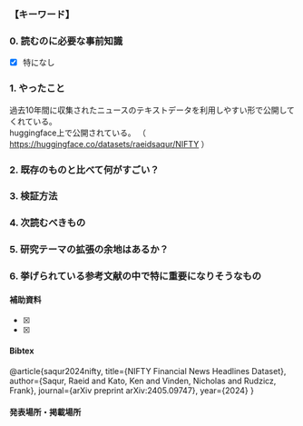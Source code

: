 ### 【キーワード】


### 0. 読むのに必要な事前知識
- [x] 特になし


### 1. やったこと
過去10年間に収集されたニュースのテキストデータを利用しやすい形で公開してくれている。<br>
huggingface上で公開されている。
（ https://huggingface.co/datasets/raeidsaqur/NIFTY ）

### 2. 既存のものと比べて何がすごい？


### 3. 検証方法


### 4. 次読むべきもの


### 5. 研究テーマの拡張の余地はあるか？


### 6. 挙げられている参考文献の中で特に重要になりそうなもの


#### 補助資料
- [x] 
- [x] 

#### Bibtex
@article{saqur2024nifty,
  title={NIFTY Financial News Headlines Dataset},
  author={Saqur, Raeid and Kato, Ken and Vinden, Nicholas and Rudzicz, Frank},
  journal={arXiv preprint arXiv:2405.09747},
  year={2024}
}

#### 発表場所・掲載場所
